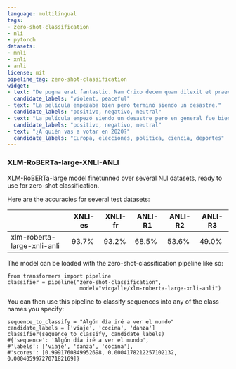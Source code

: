 ```yaml
---
language: multilingual
tags:
- zero-shot-classification
- nli
- pytorch
datasets:
- mnli
- xnli
- anli
license: mit
pipeline_tag: zero-shot-classification
widget:
- text: "De pugna erat fantastic. Nam Crixo decem quam dilexit et praeciderunt caput aemulus."
  candidate_labels: "violent, peaceful"
- text: "La película empezaba bien pero terminó siendo un desastre." 
  candidate_labels: "positivo, negativo, neutral"
- text: "La película empezó siendo un desastre pero en general fue bien." 
  candidate_labels: "positivo, negativo, neutral"
- text: "¿A quién vas a votar en 2020?"
  candidate_labels: "Europa, elecciones, política, ciencia, deportes"
---
```


### XLM-RoBERTa-large-XNLI-ANLI

XLM-RoBERTa-large model finetunned over several NLI datasets, ready to use for zero-shot classification.

Here are the accuracies for several test datasets:

|                             | XNLI-es | XNLI-fr | ANLI-R1 | ANLI-R2 | ANLI-R3 |
|-----------------------------|---------|---------|---------|---------|---------|
| xlm-roberta-large-xnli-anli | 93.7% | 93.2% | 68.5%  | 53.6%  | 49.0%  |

The model can be loaded with the zero-shot-classification pipeline like so:
```
from transformers import pipeline
classifier = pipeline("zero-shot-classification", 
                       model="vicgalle/xlm-roberta-large-xnli-anli")
```
You can then use this pipeline to classify sequences into any of the class names you specify:
```
sequence_to_classify = "Algún día iré a ver el mundo"
candidate_labels = ['viaje', 'cocina', 'danza']
classifier(sequence_to_classify, candidate_labels)
#{'sequence': 'Algún día iré a ver el mundo',
#'labels': ['viaje', 'danza', 'cocina'],
#'scores': [0.9991760849952698, 0.0004178212257102132, 0.0004059972707182169]}
```